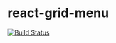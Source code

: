 # react-grid-menu

[![Build Status](https://travis-ci.org/williamsnieves/react-grid-menu.svg?branch=master)](https://travis-ci.org/williamsnieves/react-grid-menu)